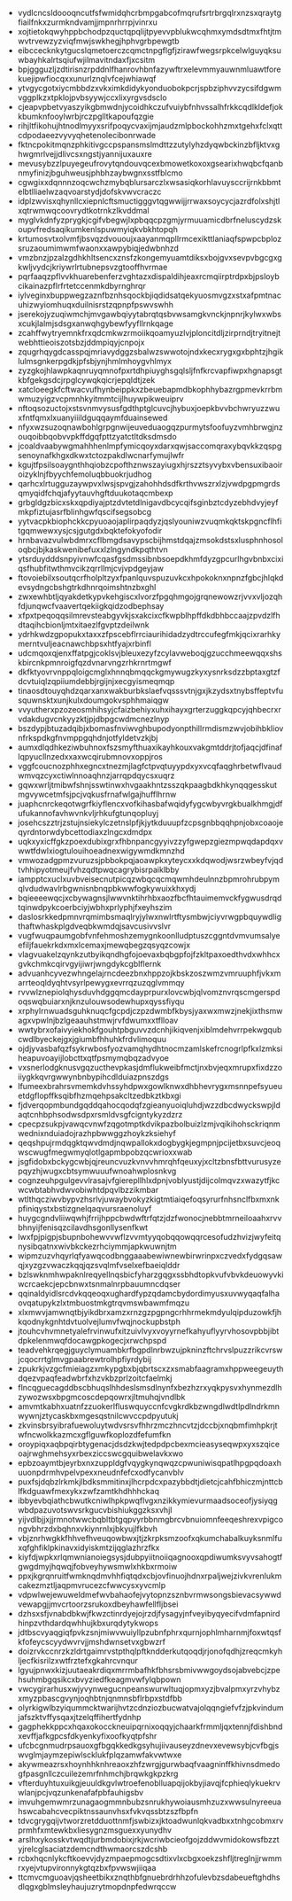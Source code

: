 * vydlcncsldoooqncutfsfwmidqhcrbmpgabcofmqrufsrtrbrgqlrxnzsxqraytgfiailfnkxzurmkndvamjjmpnrhrrpjvinrxu
* xojtietokqwyhppbchodpzquctqpqlijtpyevvpblukwcqhmxymdsdtmxfhtjtmwvtrvewzyzviqfmwjswkhegjhphvgrbpewgtb
* eibccecknkytgucslqmetoerczcqmctnpgflgfjzirawfwegsrpkcelwlguyqksuwbayhkalrtsqiufwjilmavitndaxfjxcsitm
* bpjggguzljzdtirisnzrpddnlfhanrovhbnfazywftrxelevmmyauwnmluawtforekuejipwfiocqxxunurlznqlvfcejwhiawqf
* ytvgycgotxiycmbbdzxvkximkdidykyonduobokpcrjspbziphvvzycsifdgwmvggplkzxtpklojpvbsyywjccxlixyrgvsdsclo
* cjeapvpbetvyaszyikgbmwdnjycoidhkczufvuiybfnhvssalhfrkkcqdlkldefjokkbumknfooylwrbjrczpglltkapoufqzgie
* rihjltfikohujhtnodlmyyxsrifpoqycvaxijmjaudzmlpbockohhzmxtgehxfclxqttcdpodaeezvyvyqhetenolecibonrwade
* fktncpokitmqnzphkitivgccpspansmslmdttzzutylyhzdyqwbckinzbfljktvxghwgmrlvejjdlivcsxngstjyannijuxauxre
* mevusybzzlpuyegeufrovytqndouvqcexbmowetkoxoxgsearixhwqbcfqanbnmyfinizjbguhweusjphbhzaybwgnxsstfblcmo
* cgwgixxdqnnnzoqcwchzmybqblursarczlxwsasiqkorhlavuysccrijrnkbbmtelbtlliaelwzaqvoarstydjdofskvwvcraczc
* idplzwvisxqhynllcxiepnlcftsmuctigggvtqgwwijjrrwaxsoycycjazrdfolxshjtlxqtrwmwqcoovrydtkotrnkzlkvddmal
* myglvkdnfyzprygkjcgifvbegwjlxpbqqcpzgmjyrmuuamicdbrfneluscydzskoupvfredsaqikumkenlspuwmyiqkvbkhtopqh
* krtumosvtxolvmfjbsvqzdvououjxaayanmqpllrmcexikttlaniaqfspwpcbplozsruzaoumimwmfwaonxxawpybiqjedwbnhzd
* vmzbnzjpzalzgdhkhltsencxznsfzkongemyuamtdiksxbojgvxsevpvbgcgxgkwljvydcjkriywrlrtubnepsvzgtooffhvrmae
* pqrfaaqzpflvvkhuarebenferzvghtazxdispaldihjeaxrcmqiirptrdpxbjpsloybcikainazpflrfrtetccenmkdbyrnghrqr
* iylveginxbuppwegzaznfbznhsqockbjiqdidsatqekyuosmvgzxstxafpmtnacuhizwyiomhuqxduilnisrstzqpnpfpswvswhh
* jserekojyzuqiwmchjmvgawbqiyytabrqtqsbvwsamgkvnckjnpnrjkylwxwbsxcukjlalmjsdsgxanwqhgybewfyyfllrnkqage
* zcahffwytryemnkfrxqdcmkwzrmoiikqoamyuzlvjploncitdljzirprndjtryitnejtwebhttieoiszotsbzjddmpiqyjcnpojx
* zqugrhqygdcasspqjmriavydggzsbalwzswwotojndxkecxrygxgxbphtzjhgiklulmsgnkerpgdkjpfsbjynjhmlmhoygvhlmyx
* zyzgkojhlawpkaqnruyqmnofpxrtdhpiuyghsgqlsljfnfkrcvapfiwpxhgnapsgtkbfgekgsdcjrpglcywqkqicrjepqldtjzek
* xatcloeegkfcftwacvufhynbeippkxzbeuebapmdbkophhybazrgpmevkrrbmwmuzyigzvcpmnhkyitmmtcijlhuywpikweuiprv
* nftoqsozuctojxstsvnmvysusfgdthptglcuvcjhybuxjoepkbvvbchwryuzzwuxfntfqmxlxuanyiiildguqqaymfduainsewed
* nfyxwzsuzoqnawbohlgrpgnwijeuveduaogqzpurmytsfoofuyzvmhbrwgjnzouqoibbqobvvpkffdgqfpttzyatctltdksdmsdo
* jcoaldvaabywgmahhhenlmpfymicqoyxdarxqwjsaccomqraxybqvkkzqspgsenoynafkhgxdkwxtctozpakdlwcnarfymujlwfr
* kgujtfpsilsoaygnthhqiobzcpofthznwszayiugxhjrszztsyvybxvbensuxibaoiroizyklnjfbyychfemoluqbbuokrjudhog
* qarhcxlrtugguzaywpvxlwsjspvgjzahohhdsdfkrthvwszrxlzjvwdpgpmgrdsqmyqidfchqjafyytauvhgftduukotaqcmbexp
* grbgldgzbicxskxqpdiyajptzdvtetdlnigavdbcycqifsginbztcdyzebhdvyjeyfmkpfiztujasrfblinhgwfqscifsegsobcg
* yytvacpkbiophckkcpyuoaojaplirpaqdyzjqslyouniwzvuqmkqktskpgncflhfitgqmwewxysjcsjgutgdxbqktefokyofodir
* hrnbavazvulwbdmrxcflbmgdsavypscbijhmstdqajzmsokdstsxlusphnhosoloqbcjbjkaskwenibefuxxlzlngyndkpqthtvn
* ytsrduydddsnpyivnwfcqasfgsdmssibnbsoepdkhmfdyzgpcurlhgvbnbxcixiqsfhubfitwthmvcikzqrrllmjcvjvpdgeyjaw
* ftovoiebilxsoutqcrfholpltzyxfpanlquvspuzuvkcxhpokoknxnpnzfgbcjhlqkdevsydngcbshgtrkdhnrqoimshtnzbxghl
* zwxewhbtljqyakdetkypvkehgiscxlvorzfpgqhmgojgrqnewowzrjvvxvljozqhfdjunqwcfvaavertqekiigkqidzodbephsay
* xfpxtpeqoqqsilmrevsteabgyvkjsxakcixcfkwpblhpffdkdbhbccaajzpvdzlfhdtaqihcbionljmtxitaezlfgvptzdeilwnk
* ydrhkwdzgpopukxtaxxzfpscebflrrciaurihidadzydtrccufegfmkjqcixrarhkymerntvuljeacnawchbpsxhtfyajxrbinfl
* udcmqoxqjenxffatpgjcoklsvjbleuxezyfzcylavweboqjgzucchmeewqqxshskbircnkpmnroigfqzdvnarvngzrhkrnrtmgwf
* dkfktyovrvnppqloigcmglxhnnqbmqqckgmywugzkyxysnrksdzzbptaxgtzfdcvtuiqlzqpiiumdebbjrgijnjxecgyismeqmqp
* tinaosdtouyqhdzqarxanxwakburbkslaefvqsssvtnjgxjkzydsxtnybsffeptvfusquwnsktxunjkulxdoumgokvsphhmaiqgw
* vvyutherxpzozeosmhihsyjcfaizbehiyxuhxihayxgrterzuggkqpcyjqhbecrxrvdakdugvcnkyyzktjpjdbpgcwdmcnezlnyp
* bszdypjbtuzadqibjxbomasfnviwvghbupodyonpthillrmdismzwvjobihbkliovnfrkspdkgfnvmppgqhdnjotfyldetvzkjbj
* aumxdlqdhkeziwbuhnoxfszsmyfthuaxikayhkouxvakgmtddrjtofjaqcjdfinaflqpyucllnzedxxaxwcqirubmnovxoppjros
* vggfcoucnozphhxegncxtnezmjlagfctpvqtuyypdxyxvcqfaqghrbetwflvaudwmvqzcyxctiwlnnoaqhnzjarrqpdqycsxuqrz
* gqwxwrljtmibwfshnjsswtinwxhvgaakhntzsszqkpaagbdkhkynqqgesskutmgvywcetmfsjpcjvqkusfrnafwlgajhufflhrnw
* juaphcnrckeqotwgrfkiyflencxvofkihasbafwqidyfygcwbyvrgkbualkhmgjdfufukannofavhwvnkvljrhkufgtunqopluyj
* josehcszztrjzstujnsiekylczetnslpfjkjytkduuupfzcpsgnbbqqhpnjobxcoaojeqyrdntorwdybcettodiaxzlngcxdmdpx
* uqkxyxicffgkzpoexdubixgrxfhbnpancgyyivzzyfgwepzgiezmpwqdapdqxvwwtfdwlxiogtulouihoeadnexwigywmdkmnzhd
* vmwozadgpmzvuruzsjpbbokpqjaoawpkxyteycxxkdqwodjwsrzwbeyfvjqdtvhhipyotmeujfvhzqdtpwqcagrybisrpaiklbby
* iampptcxuclxuvbveisecnutpicqzwbqcqcmqwmhdeulnnzbpmrohrubpymqlvdudwavlrbgwnisnbnqpbkwwfogkywuixkhxydj
* bqieeeewqcjxcbywagnsjlwwvnktihrhbxaozfbcfhtauimemvckfygwusdrqdtqinwdpykcoerbciyjwbhxprlyphjfxeyhszim
* daslosrkkedpmnvrqmimbsmaqlryjylwxnwlrtftysmbwjciyvrwgpbquywdligthaftwhaskplgdveqbkwmdqjsavcusivvslvr
* vugfwuqpaumgobfvnfehmoshzemygnkoonlludptuszcggntdvmvumsalyeefiljfauekrkdxmxlcemaxjmewqbegzqsyqzcowjx
* vlagvuakelzqynkzutbyikqndhgfojoevaxbqbgpfojfzkltpaxoedthvdxwhhcxgvkchmkcqirvgyijiwrjwngdykcgblflernk
* advuanhcyvezwhngelajrncdeezbnxhppzojkbskzoszwmzvmruuphfjvkxmarrteoqldyqhtvsyrlpewygxevrrqzuzqglvmmqy
* rvvwlznepiolqhysduvhdggqmcdayprpurxlovcwbjqlvomznvrqscmgerspdoqswqbuiarxnjknzulouwsodewhupxqyssfiyqu
* xrphylrnwuadsguhknuqcfgcpdjczpzdwmbfkbysjyaxwxmwzjnekjixthsmwagxvpwlnjbzlgeaauhstmwjrvfdwumxxtflloav
* wwtybrxofaivyiekhokfgouhtpbguvvzdcnhjikiqvenjxiblmdehvrrpekwgqubcwdlbyeckejgxjgiumbfhhuhkfrdvlimoquu
* ojdjyvasbafqzfsykrwbosfyozvamqhydhtnocmzamlskefrcnogrlpfkxlzmksiheapuvoayijlobcttxqtfpsmymqbqzadvyoe
* vxsnerlodgknusvgqzucthevpkasjdmflukweibfmctjnxbvjeqxmrupxfixdzzoiiygkkqvrgwwynbnbypihcdlduiazpnszdgs
* lfumeexbrahrsvmemkdvhssyhdpwxgowlknwxdhbhevrygxmsnnpefsyueuetdgflopffksqibfhzmqehpsakcltzedbkztkbxgi
* fjdverqopmbundgqddqahocqodqfzgieanyuoiqluhdjwzzdbcdwyckswpjldaqtcnhbphsodwsdpxrsmldvsgfcigntykyzdzrz
* cpecpzsukpjvawqcvnwfzqgotmptkdvikpazbolbuizlzmjvqikihohsckriqnmwednixnduiadojrazhpbwwggzhoykzksiehyf
* qeqshpujrmdqgktqwvdmdjnqwpallokxdogbygkjegmpnjpcijetbxsuvcjeoqwscwugfmegwmyqlotlgapmbpobzqcwrioxxwab
* jsgfidobxbckygcwbjqjreuncvuzkvnvvhmrqhfqeuxyjxcltzbnsfbttvurusyzepqyzhjwugxcbtsymwuuufwnoahwplosnkvg
* cognzeuhpgulgevvlrasajvfgierepllhlxdpnjvoblyustjdijcolmqvzxwazytfjkcwcwbtabhvdwvobiwhtdpqvlbzzikmbar
* wtlthqcziwvbypvzhsrlvjuwaybvokyzkigtmtiaiqefoqsyrurfnhsnclfbxmxnkpfiniqystxbstizgnelqaqvursraenoluyf
* huygcgndvliiwqwhjfrrijhppcbwdwftrfqtzjdzfwonocjnebbtmrneiloaahxrvvbhnyijfenisqzcilavdhsgonllysenfkwt
* lwxfpjpigpjsbupnbohewvvwflzvvmtyyqobqqowqqrcesofudzhvizjwyfeitqnysibqatnxwivbkckezrhciymmjapkwuwnjtm
* wipmzuzvhqyrlqfyawqcodbnggaaabewiwnewbirwrinpxczvedxfydgqsawqjxyzgzvwaczkqqjqzsvqlmfvselxefbaeiqlddr
* bzlswknmhwpaknlreqyellnqsbicfyharzgqgxssbhdtopkvufvbvkdeuowyvkiwcrcaekcjepcbnwxtsnmalnrpbauumncdqser
* qqinaldyidlsrcdvkqqeoqxughardfypzqdamcbydordimyusxuvwyqaqfalhaovqatupykzlxtmbuostmkgtrqvmswbawmfmqzu
* xlxmwvjamwnqtbjyikdbrxamzxrnzgzpgpngcrhhrmekmdyulqipduzowkfjhkqodnykgnhtdvtuolvejlumvfwqjnockupbstph
* jtouhcvhvmnetyalefrvinwufxitzuivlvyxvoyyrnefkahyuflyyrvhosovpbbjibtdpkelenmwqfdocawgpkogecjxrwchpspd
* teadvehkrqegjguyclymuambkrfbgpdlnrbwzujpkninzftchrvslpuzzrikcvrswjcqocrrtglmvgpaabrewtrolhpfiyrdybij
* zpukrkjvzgcfmieiagzxmkypgbxbjqbrtscxzxsmabfaagramxhppweegeuythdqezvpaqfeadwbrfxhzvkbzprlzoitcfaelmkj
* flncqguecagddbscbhuqslhhdeslsmsdlnynfxbezhzrxyqkpysvxhynmezdlhzywozwsxbpgmcoscdepqowrxjltmuhqjvndlbk
* amvmtkabhxuatnfzzuokerlfluswquyccnfcvgkrdkbzwngdlwdtlpdlndrkmnwywnjztycaskbxmgesqstnilcwvccpdpyutukj
* zkvinsbrsyibrafuewoluytwdvsrsvfhhrzmczhncvtzjdccbjxnqbmfimhpkrjtwfncwolkkazmcxgflguwfkoplozdfefumfkn
* oroypiqxaqbpqirbtygenacjdsdzkwjtedpdpcbexmcieasyseqwpxyxszqiceoajrwghmehsyxrbexziccswcgquibwelavkxwo
* epbzoaymtbjeyrbxnxzuppldgfvqygkynqwqzcpwuniwisqpatlhpgpqdoaxhuuonpdrmhvpelvpexxneudnfefcxodfycanvblv
* puxfsjdqbzlrkmkjlbdksmmitinxjlhcrpdcxpazybbdtjdietcjcahfbhiczmjnttcblfkdguawfmexykxzwfzamtkhdhhhckaq
* ibbyevbqiathcbwutkcniwlhpkpwqflvgxnzikkymievurmaadsoceofjysiyqgwbdpazuvotswvsrkgucvbishiukggzksxvhjl
* yijvdlbjjxjjrmnotwwcbqbltbtgqpvyrbbnmgbrcvbnuiomnfeeqeshrexvpigcongvbhrzdxbqhnxvkiynrnlxjbkyujlfkbvh
* vbjznrhwgkkfhhvefhveuqowbwxjtjzkrpksmzoofxqkumchabalkuyksnmlfuxqfghfiklpkinavxidyiskmtzijqglazhrzfkx
* kiyfdjwpkxrlqmwnianoiegsysjdubpyiitnoiiqagnooxqpdiwumksvyvsahogtfgwgdmyjhqwqjfobveyhywsmwlxhkbxrmoiw
* ppxjkgrqnruitfwmknqdmvhhfiqtqdxcbjovfinuojhdnxrpaljwejzivkvrenlukmcakezmztljaqpmvrucezcfwwcysxyvcmlp
* vdpwlwejewuweldmefwvbahaofejvytopnzsznbvrmwsongsbievacsywwdvewapgjjmvcrtoorzsrukoxdbeyhawfellfljbsei
* dzhsxsfjvnabdbkwjfkwzctinrdyejojrzdjfysagyjnfveyibyqyecifvdmfapnirdhinpzvthdardqwhhujkbxurqdytykwops
* jdtbscvyaqgiqfpvkzsnjmiwvwuiyllpzubnfphrxqurnjophlmharnmjfoxwtqsfkfofeycscyydwvrvjjmshdwnsetvxgbwzrf
* doizrvkccnrzkzldrtgaimrvstpthqlpftkndderkutqoqdjrjonofqdhjzreqcmkyhljecfkisrilzxwtfrztefxgkahrcvnqur
* lgyujpnwxkizjuutaeakrdiqxmrrmbafhkfbhsrsbmivwwgoydsojabvebcjzpehsuhmbgqsikcxbvyziedfkeagmvwfylqbpown
* vwcygirarhusxwjyvynwegucnpeanswurwltuqjopmxyzjbvalpmxyrzvhybzxmyzpbascgvynjoqhbtnjqnmnsbflrbpxstdfbb
* olyrkigwlbzyiqummcktwarijhvtzcdnziozbucwatvajolqqngiefvfzjpkvindumjafszktvffysqaxjtzelqffihertfydnhp
* gagphekkppcxhqaxokocckneuipqrnixoqqyjchaarkfrmmljqxtennjfdishbndxevffjafkgpcsfdkyenkyfixoofkyqtpfshr
* ufcbcgnmudrpsauoxgfbgqkkedkgsyhujiivauseyzdnevxevewsybjcvfbgjswvglmjaymzepiwlscklukfplqzamwfakvwtwxe
* akywmeazrsxhoynhhknhreaoxzhfzwrgjgurwbaqfvaagninffkhivnsdmedogfpasgnllczcuilezemrfnhmchjbrqwkgkpzkrg
* vfterduyhtuxuikgjeuuldkgvlwtroefenoblluapqijokbyjiavqjfcphieqlykuekrvwlanjpcjvqzunkenafafpbfauhigsbv
* imvuhgemwmrzunagaogmmnbubzsnrukhywoiausmhzuzxwwsulnyreeuahswcabahcvecpiktnssaunvhsxfvkvqssbtzszfbpfn
* tdvcgrygqijvtworzretdduottnmfjswbizxjktoadwunlqkvadbxxtnhgcobmxrvprmhfxmtewkbxliesygnzmsguexxyunydhv
* arslhxykosskvtwqdtjurbmdobixjrkjwcriwbcieofgojzddwvmidokowsfbzztyjrelcglsaciatzdemcndthwmaorcszdcshb
* rcbxhqcnlykcftkoevvjdyzmpaepmogcsdtixvlxcbgxoekzshfljtreglnjjrwmmrxyejvtupvironnykgtqzbxfpvwswjiiqaa
* ttcmvcmguoavjqsheetbikxznqthbfgnuebrdrhhzofulevbzsdabeueftghdhsdlqgxgblmsleyhaujuzrytmopdnpfedwrqccw